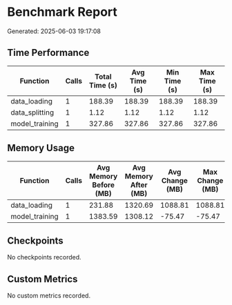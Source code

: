 # Benchmark Report

Generated: 2025-06-03 19:17:08

## Time Performance

| Function | Calls | Total Time (s) | Avg Time (s) | Min Time (s) | Max Time (s) |
|----------|-------|---------------|--------------|--------------|-------------|
| data_loading | 1 | 188.39 | 188.39 | 188.39 | 188.39 |
| data_splitting | 1 | 1.12 | 1.12 | 1.12 | 1.12 |
| model_training | 1 | 327.86 | 327.86 | 327.86 | 327.86 |

## Memory Usage

| Function | Calls | Avg Memory Before (MB) | Avg Memory After (MB) | Avg Change (MB) | Max Change (MB) |
|----------|-------|------------------------|----------------------|----------------|----------------|
| data_loading | 1 | 231.88 | 1320.69 | 1088.81 | 1088.81 |
| model_training | 1 | 1383.59 | 1308.12 | -75.47 | -75.47 |

## Checkpoints

No checkpoints recorded.


## Custom Metrics

No custom metrics recorded.

